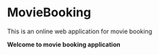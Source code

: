# MovieBooking
This is an online web application for movie booking

**Welcome to movie booking application**
